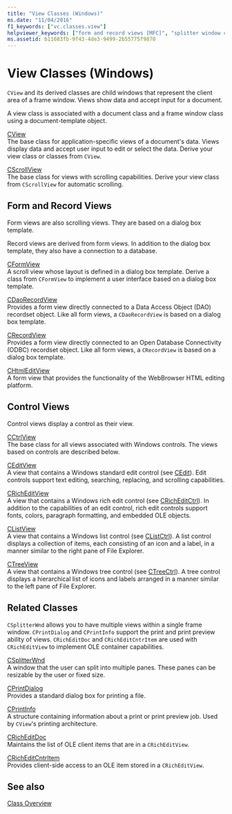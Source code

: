 ```yaml
---
title: "View Classes (Windows)"
ms.date: "11/04/2016"
f1_keywords: ["vc.classes.view"]
helpviewer_keywords: ["form and record views [MFC]", "splitter window classes [MFC]", "view classes [MFC], Windows"]
ms.assetid: b11683fb-9f43-4de3-9499-2b55775f9870
---
```

# View Classes (Windows)

`CView` and its derived classes are child windows that represent the client area of a frame window. Views show data and accept input for a document.

A view class is associated with a document class and a frame window class using a document-template object.

[CView](../mfc/reference/cview-class.md)<br/>
The base class for application-specific views of a document's data. Views display data and accept user input to edit or select the data. Derive your view class or classes from `CView`.

[CScrollView](../mfc/reference/cscrollview-class.md)<br/>
The base class for views with scrolling capabilities. Derive your view class from `CScrollView` for automatic scrolling.

## Form and Record Views

Form views are also scrolling views. They are based on a dialog box template.

Record views are derived from form views. In addition to the dialog box template, they also have a connection to a database.

[CFormView](../mfc/reference/cformview-class.md)<br/>
A scroll view whose layout is defined in a dialog box template. Derive a class from `CFormView` to implement a user interface based on a dialog box template.

[CDaoRecordView](../mfc/reference/cdaorecordview-class.md)<br/>
Provides a form view directly connected to a Data Access Object (DAO) recordset object. Like all form views, a `CDaoRecordView` is based on a dialog box template.

[CRecordView](../mfc/reference/crecordview-class.md)<br/>
Provides a form view directly connected to an Open Database Connectivity (ODBC) recordset object. Like all form views, a `CRecordView` is based on a dialog box template.

[CHtmlEditView](../mfc/reference/chtmleditview-class.md)<br/>
A form view that provides the functionality of the WebBrowser HTML editing platform.

## Control Views

Control views display a control as their view.

[CCtrlView](../mfc/reference/cctrlview-class.md)<br/>
The base class for all views associated with Windows controls. The views based on controls are described below.

[CEditView](../mfc/reference/ceditview-class.md)<br/>
A view that contains a Windows standard edit control (see [CEdit](../mfc/reference/cedit-class.md)). Edit controls support text editing, searching, replacing, and scrolling capabilities.

[CRichEditView](../mfc/reference/cricheditview-class.md)<br/>
A view that contains a Windows rich edit control (see [CRichEditCtrl](../mfc/reference/cricheditctrl-class.md)). In addition to the capabilities of an edit control, rich edit controls support fonts, colors, paragraph formatting, and embedded OLE objects.

[CListView](../mfc/reference/clistview-class.md)<br/>
A view that contains a Windows list control (see [CListCtrl](../mfc/reference/clistctrl-class.md)). A list control displays a collection of items, each consisting of an icon and a label, in a manner similar to the right pane of File Explorer.

[CTreeView](../mfc/reference/ctreeview-class.md)<br/>
A view that contains a Windows tree control (see [CTreeCtrl](../mfc/reference/ctreectrl-class.md)). A tree control displays a hierarchical list of icons and labels arranged in a manner similar to the left pane of File Explorer.

## Related Classes

`CSplitterWnd` allows you to have multiple views within a single frame window. `CPrintDialog` and `CPrintInfo` support the print and print preview ability of views. `CRichEditDoc` and `CRichEditCntrItem` are used with `CRichEditView` to implement OLE container capabilities.

[CSplitterWnd](../mfc/reference/csplitterwnd-class.md)<br/>
A window that the user can split into multiple panes. These panes can be resizable by the user or fixed size.

[CPrintDialog](../mfc/reference/cprintdialog-class.md)<br/>
Provides a standard dialog box for printing a file.

[CPrintInfo](../mfc/reference/cprintinfo-structure.md)<br/>
A structure containing information about a print or print preview job. Used by `CView`'s printing architecture.

[CRichEditDoc](../mfc/reference/cricheditdoc-class.md)<br/>
Maintains the list of OLE client items that are in a `CRichEditView`.

[CRichEditCntrItem](../mfc/reference/cricheditcntritem-class.md)<br/>
Provides client-side access to an OLE item stored in a `CRichEditView`.

## See also

[Class Overview](../mfc/class-library-overview.md)
